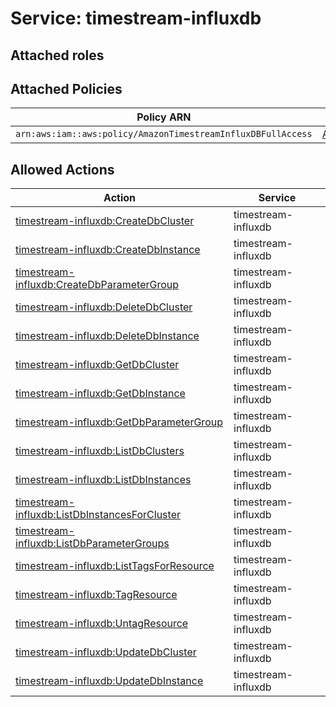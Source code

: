 # Service: timestream-influxdb

## Attached roles

## Attached Policies

| Policy ARN | Policy Name |
|------------|-------------|
| `arn:aws:iam::aws:policy/AmazonTimestreamInfluxDBFullAccess` | [AmazonTimestreamInfluxDBFullAccess](../policies.md#amazontimestreaminfluxdbfullaccess) |

## Allowed Actions

| Action | Service |
|--------|---------|
| [timestream-influxdb:CreateDbCluster](../actions.md#timestream-influxdb:createdbcluster) | timestream-influxdb |
| [timestream-influxdb:CreateDbInstance](../actions.md#timestream-influxdb:createdbinstance) | timestream-influxdb |
| [timestream-influxdb:CreateDbParameterGroup](../actions.md#timestream-influxdb:createdbparametergroup) | timestream-influxdb |
| [timestream-influxdb:DeleteDbCluster](../actions.md#timestream-influxdb:deletedbcluster) | timestream-influxdb |
| [timestream-influxdb:DeleteDbInstance](../actions.md#timestream-influxdb:deletedbinstance) | timestream-influxdb |
| [timestream-influxdb:GetDbCluster](../actions.md#timestream-influxdb:getdbcluster) | timestream-influxdb |
| [timestream-influxdb:GetDbInstance](../actions.md#timestream-influxdb:getdbinstance) | timestream-influxdb |
| [timestream-influxdb:GetDbParameterGroup](../actions.md#timestream-influxdb:getdbparametergroup) | timestream-influxdb |
| [timestream-influxdb:ListDbClusters](../actions.md#timestream-influxdb:listdbclusters) | timestream-influxdb |
| [timestream-influxdb:ListDbInstances](../actions.md#timestream-influxdb:listdbinstances) | timestream-influxdb |
| [timestream-influxdb:ListDbInstancesForCluster](../actions.md#timestream-influxdb:listdbinstancesforcluster) | timestream-influxdb |
| [timestream-influxdb:ListDbParameterGroups](../actions.md#timestream-influxdb:listdbparametergroups) | timestream-influxdb |
| [timestream-influxdb:ListTagsForResource](../actions.md#timestream-influxdb:listtagsforresource) | timestream-influxdb |
| [timestream-influxdb:TagResource](../actions.md#timestream-influxdb:tagresource) | timestream-influxdb |
| [timestream-influxdb:UntagResource](../actions.md#timestream-influxdb:untagresource) | timestream-influxdb |
| [timestream-influxdb:UpdateDbCluster](../actions.md#timestream-influxdb:updatedbcluster) | timestream-influxdb |
| [timestream-influxdb:UpdateDbInstance](../actions.md#timestream-influxdb:updatedbinstance) | timestream-influxdb |